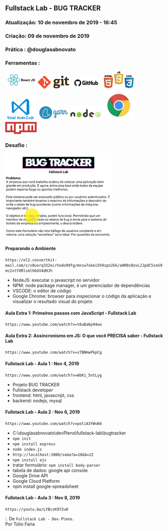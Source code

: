 ## Fullstack Lab - BUG TRACKER

### Atualização: 10 de novembro de 2019 - 16:45
### Criação: 09 de novembro de 2019
### Prática : @douglasabnovato

### Ferramentas : 

![ReactJS](/images/logo-reactjs.jpg)
![Git](/images/logo-git.png)
![Github](/images/logo-github.png)
![HTML/CSS/Javascript](/images/logo-html-css-js.jpeg)
![VSCode](/images/logo-VSCode.png)
![Yarn](/images/logo-yarn.png)
![Nodejs](/images/logo-nodejs.png)
![Google Chrome](/images/logo-google-chrome.jpg)
![NPM](/images/logo-npm.png)

### Desafio :

![Desafio](/images/desafio.jpg)

#### Preparando o Ambiente
`https://el2.convertkit-mail.com/c/v8uorq332eirhodo99fg/mncw7xkei5h9zpn2kk/aHR0cDovL2JpdC5seS9mc2xtYXRlcmlhbGV4dHJh`
- NodeJS: executar o javascript no servidor
- NPM: node package manager, é um gerenciador de dependências
- VSCODE: o editor de código
- Google Chrome: browser para inspecionar o código da aplicação e visualizar o resultado visual do projeto

#### Aula Extra 1: Primeiros passos com JavaScript - Fullstack Lab
`https://www.youtube.com/watch?v=t6uBa6p94wo`

#### Aula Extra 2: Assincronismo em JS: O que você PRECISA saber - Fullstack Lab
`https://www.youtube.com/watch?v=sTBNHwPkpCg`

#### Fullstack Lab - Aula 1 : Nov 4, 2019
`https://www.youtube.com/watch?v=AbK1_5ntLyg`
- Projeto BUG TRACKER
- Fullstack developer  
- frontend: html, javascript, css
- backend: nodejs, mysql 

#### Fullstack Lab - Aula 2 : Nov 6, 2019
`https://www.youtube.com/watch?v=potiA3YWvB4`
- C:\douglasabnovato\devPleno\fullstack-lab\bugtracker
- `npm init`
- `npm install express`
- `node index.js`
- `http://localhost:3000/soma?a=10&b=22`
- `npm install ejs` 
- tratar formulário: `npm install body-parser`
- tabela de dados: google api console
- Google Drive API
- Google Cloud Platform
- npm install google-spreadsheet

#### Fullstack Lab - Aula 3 : Nov 8, 2019
`https://youtu.be/LYBcsK972u0`

:. De `Fullstack Lab - Dev Pleno`.<br/> 
Por Túlio Faria